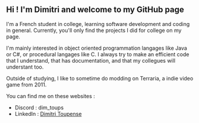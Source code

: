 ## Hi ! I'm Dimitri and welcome to my GitHub page
I'm a French student in college, learning software development and coding in general. Currently, you'll only find the projects I did for college on my page.

I'm mainly interested in object oriented programmation langages like Java or C#, or procedural langages like C. I always try to make an efficient code that I understand, that has documentation, and that my collegues will understant too.

Outside of studying, I like to sometime do modding on Terraria, a indie video game from 2011.

You can find me on these websites :
- Discord : dim_toups
- LinkedIn : [Dimitri Toupense](https://www.linkedin.com/in/dimitri-toupense/)
